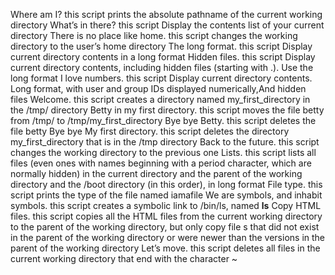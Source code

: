  Where am I? this script prints the absolute pathname of the current working directory
 What’s in there? this script Display the contents list of your current directory
 There is no place like home. this script changes the working directory to the user’s home directory
 The long format. this script Display current directory contents in a long format
 Hidden files. this script Display current directory contents, including hidden files (starting with .). Use the long format
 I love numbers. this script Display current directory contents. Long format, with user and group IDs displayed numerically,And hidden files
 Welcome. this script creates a directory named my_first_directory in the /tmp/ directory
 Betty in my first directory. this script moves the file betty from /tmp/ to /tmp/my_first_directory
 Bye bye Betty. this script deletes  the file betty
 Bye bye My first directory. this script deletes  the directory my_first_directory that is in the /tmp directory
 Back to the future. this script changes the working directory to the previous one
 Lists. this script lists all files (even ones with names beginning with a period character, which are normally hidden) in the current directory and  the parent of the working directory and the /boot directory (in this order), in long format
 File type. this script prints the type of the file named iamafile
 We are symbols, and inhabit symbols. this script creates a symbolic link to /bin/ls, named __ls__
 Copy HTML files. this script copies all the HTML files from the current working directory to the parent of the working directory, but only copy file s that did not exist in the parent of the working directory or were newer than the versions in the parent of the working directory
 Let’s move. this script deletes all files in the current working directory that end with the character ~

